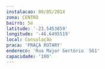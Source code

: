 ```yaml
---
instalacao: 09/05/2014
zona: CENTRO
bairro: Sé
latitude: '-23.5453859'
longitude: '-46.6495519'
local: Consolação
praca: 'PRAÇA ROTARY'
endereco: 'Rua Major Sertório  561'
capacidade: '100'
---
```

